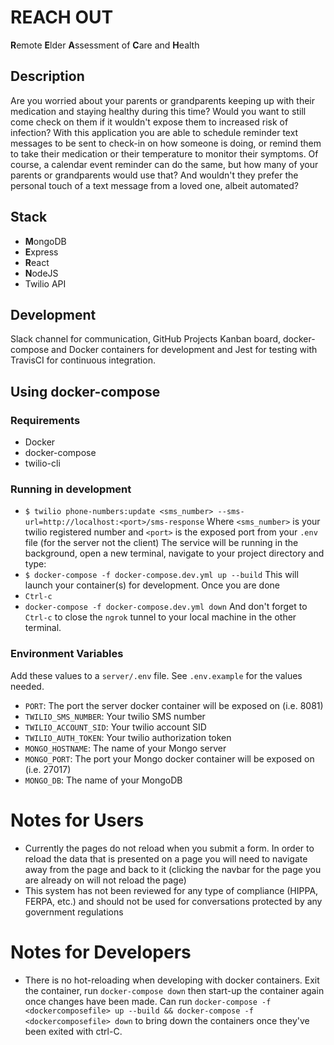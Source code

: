 # REACH OUT
**R**emote **E**lder **A**ssessment of **C**are and **H**ealth 

## Description

Are you worried about your parents or grandparents keeping up with their medication and staying healthy during this time? Would you want to still come check on them if it wouldn't expose them to increased risk of infection? With this application you are able to schedule reminder text messages to be sent to check-in on how someone is doing, or remind them to take their medication or their temperature to monitor their symptoms. Of course, a calendar event reminder can do the same, but how many of your parents or grandparents would use that? And wouldn't they prefer the personal touch of a text message from a loved one, albeit automated?

## Stack

- **M**ongoDB
- **E**xpress
- **R**eact
- **N**odeJS
- Twilio API

## Development

Slack channel for communication, GitHub Projects Kanban board, docker-compose and Docker containers for development and Jest for testing with TravisCI for continuous integration. 

## Using docker-compose

### Requirements

* Docker
* docker-compose
* twilio-cli

### Running in development

* `$ twilio phone-numbers:update <sms_number> --sms-url=http://localhost:<port>/sms-response`
Where `<sms_number>` is your twilio registered number and `<port>` is the exposed port from your `.env` file (for the server not the client)
The service will be running in the background, open a new terminal, navigate to your project directory and type:
* `$ docker-compose -f docker-compose.dev.yml up --build`
This will launch your container(s) for development. Once you are done
* `Ctrl-c`
* `docker-compose -f docker-compose.dev.yml down`
And don't forget to `Ctrl-c` to close the `ngrok` tunnel to your local machine in the other terminal. 

### Environment Variables

Add these values to a `server/.env` file. See `.env.example` for the values needed. 
 - `PORT`: The port the server docker container will be exposed on (i.e. 8081)
 - `TWILIO_SMS_NUMBER`: Your twilio SMS number
 - `TWILIO_ACCOUNT_SID`: Your twilio account SID
 - `TWILIO_AUTH_TOKEN`: Your twilio authorization token
 - `MONGO_HOSTNAME`: The name of your Mongo server
 - `MONGO_PORT`: The port your Mongo docker container will be exposed on (i.e. 27017)
 - `MONGO_DB`: The name of your MongoDB

# Notes for Users

* Currently the pages do not reload when you submit a form. In order to reload the data that is presented on a page you will need to navigate away from the page and back to it (clicking the navbar for the page you are already on will not reload the page)
* This system has not been reviewed for any type of compliance (HIPPA, FERPA, etc.) and should not be used for conversations protected by any government regulations

# Notes for Developers

* There is no hot-reloading when developing with docker containers. Exit the container, run `docker-compose down` then start-up the container again once changes have been made. Can run `docker-compose -f <dockercomposefile> up --build && docker-compose -f <dockercomposefile> down` to bring down the containers once they've been exited with ctrl-C.
